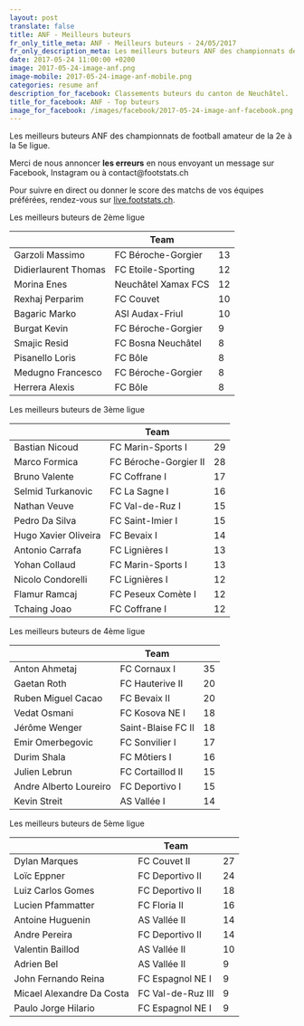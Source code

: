 ```yaml
---
layout: post
translate: false
title: ANF - Meilleurs buteurs
fr_only_title_meta: ANF - Meilleurs buteurs - 24/05/2017
fr_only_description_meta: Les meilleurs buteurs ANF des championnats de football amateur de la 2e à la 5e ligue - 24/05/2017
date: 2017-05-24 11:00:00 +0200
image: 2017-05-24-image-anf.png
image-mobile: 2017-05-24-image-anf-mobile.png
categories: resume anf
description_for_facebook: Classements buteurs du canton de Neuchâtel.
title_for_facebook: ANF - Top buteurs
image_for_facebook: /images/facebook/2017-05-24-image-anf-facebook.png
---
```

<p>Les meilleurs buteurs ANF des championnats de football amateur de la 2e à la 5e ligue.</p>
<p>Merci de nous annoncer <b>les erreurs</b> en nous envoyant un message sur Facebook, Instagram ou à contact@footstats.ch</p>
<p>Pour suivre en direct ou donner le score des matchs de vos équipes préférées, rendez-vous sur <a href='http://live.footstats.ch'>live.footstats.ch</a>.</p>

<p>Les meilleurs buteurs de 2ème ligue</p><table class="table"><thead><tr><th><i class="fa fa-male"></i></th><th>Team</th><th><i class="fa fa-futbol-o"></i></th></tr></thead><tbody><tr><td>Garzoli Massimo</td><td>FC Béroche-Gorgier</td><td>13</td></tr><tr><td>Didierlaurent Thomas</td><td>FC Etoile-Sporting</td><td>12</td></tr><tr><td>Morina Enes</td><td>Neuchâtel Xamax FCS</td><td>12</td></tr><tr><td>Rexhaj Perparim</td><td>FC Couvet</td><td>10</td></tr><tr><td>Bagaric Marko</td><td>ASI Audax-Friul</td><td>10</td></tr><tr><td>Burgat Kevin</td><td>FC Béroche-Gorgier</td><td>9</td></tr><tr><td>Smajic Resid</td><td>FC Bosna Neuchâtel</td><td>8</td></tr><tr><td>Pisanello Loris</td><td>FC Bôle</td><td>8</td></tr><tr><td>Medugno Francesco</td><td>FC Béroche-Gorgier</td><td>8</td></tr><tr><td>Herrera Alexis</td><td>FC Bôle</td><td>8</td></tr></tbody></table><p>Les meilleurs buteurs de 3ème ligue</p><table class="table"><thead><tr><th><i class="fa fa-male"></i></th><th>Team</th><th><i class="fa fa-futbol-o"></i></th></tr></thead><tbody><tr><td>Bastian Nicoud</td><td>FC Marin-Sports I</td><td>29</td></tr><tr><td>Marco Formica</td><td>FC Béroche-Gorgier II</td><td>28</td></tr><tr><td>Bruno Valente</td><td>FC Coffrane I</td><td>17</td></tr><tr><td>Selmid Turkanovic</td><td>FC La Sagne I</td><td>16</td></tr><tr><td>Nathan Veuve</td><td>FC Val-de-Ruz I</td><td>15</td></tr><tr><td>Pedro Da Silva</td><td>FC Saint-Imier I</td><td>15</td></tr><tr><td>Hugo Xavier Oliveira</td><td>FC Bevaix I</td><td>14</td></tr><tr><td>Antonio Carrafa</td><td>FC Lignières I</td><td>13</td></tr><tr><td>Yohan Collaud</td><td>FC Marin-Sports I</td><td>13</td></tr><tr><td>Nicolo Condorelli</td><td>FC Lignières I</td><td>12</td></tr><tr><td>Flamur Ramcaj</td><td>FC Peseux Comète I</td><td>12</td></tr><tr><td>Tchaing Joao</td><td>FC Coffrane I</td><td>12</td></tr></tbody></table><p>Les meilleurs buteurs de 4ème ligue</p><table class="table"><thead><tr><th><i class="fa fa-male"></i></th><th>Team</th><th><i class="fa fa-futbol-o"></i></th></tr></thead><tbody><tr><td>Anton Ahmetaj</td><td>FC Cornaux I</td><td>35</td></tr><tr><td>Gaetan Roth</td><td>FC Hauterive II</td><td>20</td></tr><tr><td>Ruben Miguel Cacao</td><td>FC Bevaix II</td><td>20</td></tr><tr><td>Vedat Osmani</td><td>FC Kosova NE I</td><td>18</td></tr><tr><td>Jérôme Wenger</td><td>Saint-Blaise FC II</td><td>18</td></tr><tr><td>Emir Omerbegovic</td><td>FC Sonvilier I</td><td>17</td></tr><tr><td>Durim Shala</td><td>FC Môtiers I</td><td>16</td></tr><tr><td>Julien Lebrun</td><td>FC Cortaillod II</td><td>15</td></tr><tr><td>Andre Alberto Loureiro</td><td>FC Deportivo I</td><td>15</td></tr><tr><td>Kevin Streit</td><td>AS Vallée I</td><td>14</td></tr></tbody></table><p>Les meilleurs buteurs de 5ème ligue</p><table class="table"><thead><tr><th><i class="fa fa-male"></i></th><th>Team</th><th><i class="fa fa-futbol-o"></i></th></tr></thead><tbody><tr><td>Dylan Marques</td><td>FC Couvet II</td><td>27</td></tr><tr><td>Loïc Eppner</td><td>FC Deportivo II</td><td>24</td></tr><tr><td>Luiz Carlos Gomes</td><td>FC Deportivo II</td><td>18</td></tr><tr><td>Lucien Pfammatter</td><td>FC Floria II</td><td>16</td></tr><tr><td>Antoine Huguenin</td><td>AS Vallée II</td><td>14</td></tr><tr><td>Andre Pereira</td><td>FC Deportivo II</td><td>14</td></tr><tr><td>Valentin Baillod</td><td>AS Vallée II</td><td>10</td></tr><tr><td>Adrien Bel</td><td>AS Vallée II</td><td>9</td></tr><tr><td>John Fernando Reina</td><td>FC Espagnol NE I</td><td>9</td></tr><tr><td>Micael Alexandre Da Costa</td><td>FC Val-de-Ruz III</td><td>9</td></tr><tr><td>Paulo Jorge Hilario</td><td>FC Espagnol NE I</td><td>9</td></tr></tbody></table>